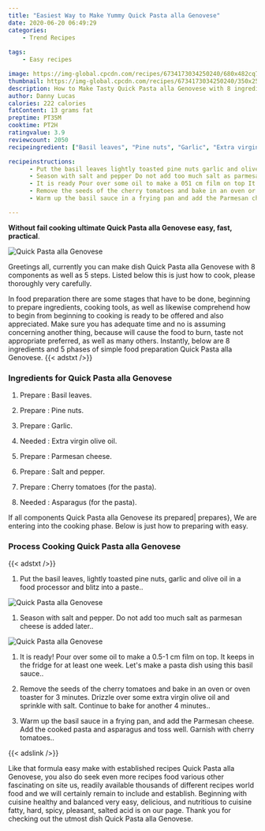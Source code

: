 ```yaml
---
title: "Easiest Way to Make Yummy Quick Pasta alla Genovese"
date: 2020-06-20 06:49:29
categories:
    - Trend Recipes
    
tags:
    - Easy recipes

image: https://img-global.cpcdn.com/recipes/6734173034250240/680x482cq70/quick-pasta-alla-genovese-recipe-main-photo.jpg
thumbnail: https://img-global.cpcdn.com/recipes/6734173034250240/350x250cq70/quick-pasta-alla-genovese-recipe-main-photo.jpg
description: How to Make Tasty Quick Pasta alla Genovese with 8 ingredients and 5 stages of easy cooking.
author: Danny Lucas
calories: 222 calories
fatContent: 13 grams fat
preptime: PT35M
cooktime: PT2H
ratingvalue: 3.9
reviewcount: 2050
recipeingredient: ["Basil leaves", "Pine nuts", "Garlic", "Extra virgin olive oil", "Parmesan cheese", "Salt and pepper", "Cherry tomatoes for the pasta", "Asparagus for the pasta"]

recipeinstructions: 
      - Put the basil leaves lightly toasted pine nuts garlic and olive oil in a food processor and blitz into a paste 
      - Season with salt and pepper Do not add too much salt as parmesan cheese is added later 
      - It is ready Pour over some oil to make a 051 cm film on top It keeps in the fridge for at least one week Lets make a pasta dish using this basil sauce 
      - Remove the seeds of the cherry tomatoes and bake in an oven or oven toaster for 3 minutes Drizzle over some extra virgin olive oil and sprinkle with salt Continue to bake for another 4 minutes 
      - Warm up the basil sauce in a frying pan and add the Parmesan cheese Add the cooked pasta and asparagus and toss  well Garnish with cherry tomatoes

---
```




**Without fail cooking ultimate Quick Pasta alla Genovese easy, fast, practical**. 


![Quick Pasta alla Genovese](https://img-global.cpcdn.com/recipes/6734173034250240/680x482cq70/quick-pasta-alla-genovese-recipe-main-photo.jpg "Quick Pasta alla Genovese")




Greetings all, currently you can make dish Quick Pasta alla Genovese with 8 components as well as 5 steps. Listed below this is just how to cook, please thoroughly very carefully.

In food preparation there are some stages that have to be done, beginning to prepare ingredients, cooking tools, as well as likewise comprehend how to begin from beginning to cooking is ready to be offered and also appreciated. Make sure you has adequate time and no is assuming concerning another thing, because will cause the food to burn, taste not appropriate preferred, as well as many others. Instantly, below are 8 ingredients and 5 phases of simple food preparation Quick Pasta alla Genovese.
{{< adstxt />}}

### Ingredients for Quick Pasta alla Genovese


1. Prepare  : Basil leaves.

1. Prepare  : Pine nuts.

1. Prepare  : Garlic.

1. Needed  : Extra virgin olive oil.

1. Prepare  : Parmesan cheese.

1. Prepare  : Salt and pepper.

1. Prepare  : Cherry tomatoes (for the pasta).

1. Needed  : Asparagus (for the pasta).



If all components Quick Pasta alla Genovese its prepared| prepares}, We are entering into the cooking phase. Below is just how to preparing with easy.

### Process Cooking Quick Pasta alla Genovese

{{< adstxt />}}


1. Put the basil leaves, lightly toasted pine nuts, garlic and olive oil in a food processor and blitz into a paste..



![Quick Pasta alla Genovese](https://img-global.cpcdn.com/steps/6573120551911424/160x128cq70/quick-pasta-alla-genovese-recipe-step-1-photo.jpg" "Quick Pasta alla Genovese")



1. Season with salt and pepper. Do not add too much salt as parmesan cheese is added later..



![Quick Pasta alla Genovese](https://img-global.cpcdn.com/steps/6331624372305920/160x128cq70/quick-pasta-alla-genovese-recipe-step-2-photo.jpg" "Quick Pasta alla Genovese")



1. It is ready! Pour over some oil to make a 0.5-1 cm film on top. It keeps in the fridge for at least one week. Let&#39;s make a pasta dish using this basil sauce..



1. Remove the seeds of the cherry tomatoes and bake in an oven or oven toaster for 3 minutes. Drizzle over some extra virgin olive oil and sprinkle with salt. Continue to bake for another 4 minutes..



1. Warm up the basil sauce in a frying pan, and add the Parmesan cheese. Add the cooked pasta and asparagus and toss  well. Garnish with cherry tomatoes..





{{< adslink />}}

Like that formula easy make with established recipes Quick Pasta alla Genovese, you also do seek even more recipes food various other fascinating on site us, readily available thousands of different recipes world food and we will certainly remain to include and establish. Beginning with cuisine healthy and balanced very easy, delicious, and nutritious to cuisine fatty, hard, spicy, pleasant, salted acid is on our page. Thank you for checking out the utmost dish Quick Pasta alla Genovese.
